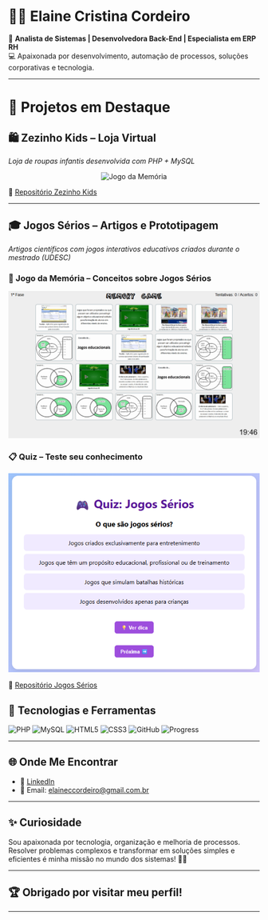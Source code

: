 # 👩‍💻 Elaine Cristina Cordeiro

🚀 **Analista de Sistemas | Desenvolvedora Back-End | Especialista em ERP RH**  
💻 Apaixonada por desenvolvimento, automação de processos, soluções corporativas e tecnologia.

---
 
# 💼 Projetos em Destaque

## 🛍️ Zezinho Kids – Loja Virtual
*Loja de roupas infantis desenvolvida com PHP + MySQL*

<p align="center">
   <img src="https://github.com/elaineccordeiro1/elaineccordeiro1/blob/main/zezinhokids.png" alt="Jogo da Memória" width="600">
</p>

🔗 [Repositório Zezinho Kids](https://github.com/elaineccordeiro1/zezinhokids)

---

## 🎓 Jogos Sérios – Artigos e Prototipagem
*Artigos científicos com jogos interativos educativos criados durante o mestrado (UDESC)*

### 🧠 Jogo da Memória – Conceitos sobre Jogos Sérios

<p align="center">
  <img src="https://github.com/elaineccordeiro1/mestrado/blob/main/jogo_da_memoria.png" alt="Jogo da Memória" width="600">
</p>

### 📋 Quiz – Teste seu conhecimento

<p align="center">
  <img src="https://github.com/elaineccordeiro1/mestrado/blob/main/quiz.png" alt="Quiz sobre Jogos Sérios" width="600">
</p>

🔗 [Repositório Jogos Sérios](https://github.com/elaineccordeiro1/mestrado)

## 🚀 **Tecnologias e Ferramentas**

![PHP](https://img.shields.io/badge/PHP-777BB4?style=for-the-badge&logo=php&logoColor=white)
![MySQL](https://img.shields.io/badge/MySQL-4479A1?style=for-the-badge&logo=mysql&logoColor=white)
![HTML5](https://img.shields.io/badge/HTML5-E34F26?style=for-the-badge&logo=html5&logoColor=white)
![CSS3](https://img.shields.io/badge/CSS3-1572B6?style=for-the-badge&logo=css3&logoColor=white)
![GitHub](https://img.shields.io/badge/GitHub-000000?style=for-the-badge&logo=github&logoColor=white)
![Progress](https://img.shields.io/badge/Progress-0067B1?style=for-the-badge&logoColor=white)

---

## 🌐 **Onde Me Encontrar**

- 💼 [LinkedIn](https://www.linkedin.com/in/elaineccordeiro/)
- 📧 Email: elaineccordeiro@gmail.com.br 

--- 

## ✨ **Curiosidade**
Sou apaixonada por tecnologia, organização e melhoria de processos. Resolver problemas complexos e transformar em soluções simples e eficientes é minha missão no mundo dos sistemas! 🚀💙

---

## 🏆 **Obrigado por visitar meu perfil!**

---
